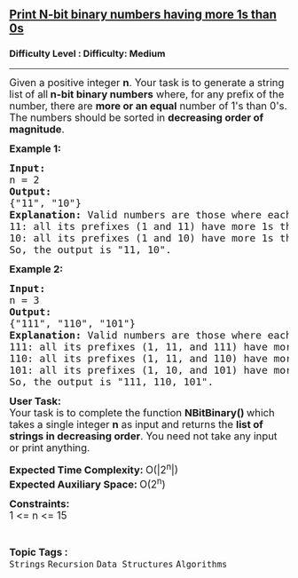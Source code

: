 <h2><a href="https://www.geeksforgeeks.org/problems/print-n-bit-binary-numbers-having-more-1s-than-0s0252/1?itm_source=geeksforgeeks&itm_medium=article&itm_campaign=bottom_sticky_on_article">Print N-bit binary numbers having more 1s than 0s</a></h2><h3>Difficulty Level : Difficulty: Medium</h3><hr><div class="problems_problem_content__Xm_eO"><p><span style="font-size: 18px;">Given a positive integer <strong>n</strong>. Your task is to generate a string list<strong> </strong>of all<strong> n-bit binary numbers</strong> where, for any prefix of the number, there are <strong>more or an equal</strong> number of 1's than 0's. The numbers should be sorted in <strong>decreasing order of magnitude</strong>.</span></p>
<p><strong><span style="font-size: 18px;">Example 1:</span></strong></p>
<pre><span style="font-size: 18px;"><strong>Input:</strong>  <br>n = 2</span><span style="font-size: 18px;">
<strong style="font-size: 18px;">Output:</strong><span style="font-size: 18px;"> <br>{"11", "10"}
</span><strong style="font-size: 18px;">Explanation:</strong><span style="font-size: 18px;"> Valid numbers are those where each prefix has more 1s than 0s:<br>11: all its prefixes (1 and 11) have more 1s than 0s.
10: all its prefixes (1 and 10) have more 1s than 0s.<br>So, the output is "11, 10".</span></span>
</pre>
<p><strong><span style="font-size: 18px;">Example 2:</span></strong></p>
<pre><span style="font-size: 18px;"><strong>Input:</strong>  <br>n = 3
<strong>Output:</strong> <br>{"111", "110", "101"}
<strong>Explanation:</strong> Valid numbers are those where each prefix has more 1s than 0s.<br>111: all its prefixes (1, 11, and 111) have more 1s than 0s.
110: all its prefixes (1, 11, and 110) have more 1s than 0s.<br>101: all its prefixes (1, 10, and 101) have more 1s than 0s.<br>So, the output is "111, 110, 101".</span></pre>
<p><span style="font-size: 18px;"><strong>User Task:</strong><br>Your task is to complete the function&nbsp;<strong>NBitBinary()&nbsp;</strong>which takes a single integer&nbsp;<strong>n</strong> as input and returns the <strong>list of strings in decreasing order</strong>. You need not take any input or print anything.</span></p>
<p><span style="font-size: 18px;"><strong>Expected Time Complexity:&nbsp;</strong>O(|2<sup>n</sup>|)<br><strong>Expected Auxiliary Space:&nbsp;</strong>O(2<sup>n</sup>)</span></p>
<p><span style="font-size: 18px;"><strong>Constraints:</strong><br>1 &lt;= n &lt;= 15</span></p></div><br><p><span style=font-size:18px><strong>Topic Tags : </strong><br><code>Strings</code>&nbsp;<code>Recursion</code>&nbsp;<code>Data Structures</code>&nbsp;<code>Algorithms</code>&nbsp;